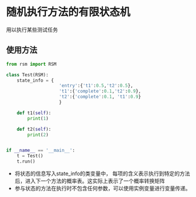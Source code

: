 # 随机执行方法的有限状态机

用以执行某些测试任务

## 使用方法

```python
from rsm import RSM

class Test(RSM):
    state_info = {
                    'entry':{'t1':0.5,'t2':0.5},
                    't1':{'complete':0.1,'t2':0.9},
                    't2':{'complete':0.1, 't1':0.9}
                    }

    def t1(self):
        print(1)

    def t2(self):
        print(2)


if __name__ == '__main__':
    t = Test()
    t.run()
```

- 将状态的信息写入state_info的类变量中， 每项的含义表示执行到特定的方法后，进入下一个方法的概率表。这实际上表示了一个概率转换矩阵 
- 参与状态的方法在执行时不包含任何参数，可以使用实例变量进行变量传递。
